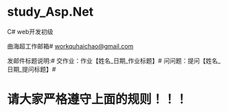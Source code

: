 # study_Asp.Net
C# web开发初级

曲海超工作邮箱# 
workquhaichao@gmail.com

发邮件标题说明:# 
交作业：作业【姓名_日期_作业标题】# 
问问题：提问【姓名_日期_提问标题】# 


# 请大家严格遵守上面的规则！！！
